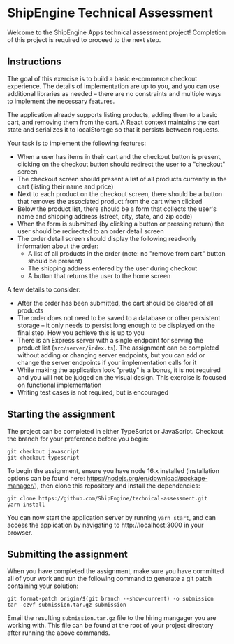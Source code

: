 # ShipEngine Technical Assessment

Welcome to the ShipEngine Apps technical assessment project! Completion of this project is required to proceed to the next step.

## Instructions

The goal of this exercise is to build a basic e-commerce checkout experience. The details of implementation are up to you, and you can use additional libraries as needed – there are no constraints and multiple ways to implement the necessary features.

The application already supports listing products, adding them to a basic cart, and removing them from the cart. A React context maintains the cart state and serializes it to localStorage so that it persists between requests.

Your task is to implement the following features:

- When a user has items in their cart and the checkout button is present, clicking on the checkout button should redirect the user to a "checkout" screen
- The checkout screen should present a list of all products currently in the cart (listing their name and price)
- Next to each product on the checkout screen, there should be a button that removes the associated product from the cart when clicked
- Below the product list, there should be a form that collects the user's name and shipping address (street, city, state, and zip code)
- When the form is submitted (by clicking a button or pressing return) the user should be redirected to an order detail screen
- The order detail screen should display the following read-only information about the order:
  - A list of all products in the order (note: no "remove from cart" button should be present)
  - The shipping address entered by the user during checkout
  - A button that returns the user to the home screen

A few details to consider:

- After the order has been submitted, the cart should be cleared of all products
- The order does not need to be saved to a database or other persistent storage – it only needs to persist long enough to be displayed on the final step. How you achieve this is up to you
- There is an Express server with a single endpoint for serving the product list (`src/server/index.ts`). The assignment can be completed without adding or changing server endpoints, but you can add or change the server endpoints if your implementation calls for it
- While making the application look "pretty" is a bonus, it is not required and you will not be judged on the visual design. This exercise is focused on functional implementation
- Writing test cases is not required, but is encouraged

## Starting the assignment

The project can be completed in either TypeScript or JavaScript. Checkout the branch for your preference before you begin:

```
git checkout javascript
git checkout typescript
```

To begin the assignment, ensure you have node 16.x installed (installation options can be found here: https://nodejs.org/en/download/package-manager/), then clone this repository and install the dependencies:

```
git clone https://github.com/ShipEngine/technical-assessment.git
yarn install
```

You can now start the application server by running `yarn start`, and can access the application by navigating to http://localhost:3000 in your browser.

## Submitting the assignment

When you have completed the assignment, make sure you have committed all of your work and run the following command to generate a git patch containing your solution:

```
git format-patch origin/$(git branch --show-current) -o submission
tar -czvf submission.tar.gz submission
```

Email the resulting `submission.tar.gz` file to the hiring mangager you are working with. This file can be found at the root of your project directory after running the above commands.